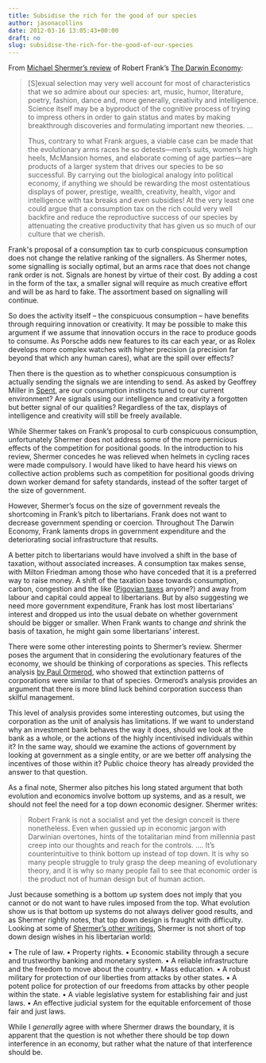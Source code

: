 ```yaml
---
title: Subsidise the rich for the good of our species
author: jasonacollins
date: 2012-03-16 13:05:43+00:00
draft: no
slug: subsidise-the-rich-for-the-good-of-our-species
---
```


From [Michael Shermer’s review](http://www.skepticblog.org/2012/03/13/another-fatal-conceit/) of Robert Frank’s [The Darwin Economy](https://www.jasoncollins.blog/franks-the-darwin-economy/):

>[S]exual selection may very well account for most of characteristics that we so admire about our species: art, music, humor, literature, poetry, fashion, dance and, more generally, creativity and intelligence. Science itself may be a byproduct of the cognitive process of trying to impress others in order to gain status and mates by making breakthrough discoveries and formulating important new theories. ...
>
>Thus, contrary to what Frank argues, a viable case can be made that the evolutionary arms races he so detests—men’s suits, women’s high heels, McMansion homes, and elaborate coming of age parties—are products of a larger system that drives our species to be so successful. By carrying out the biological analogy into political economy, if anything we should be rewarding the most ostentatious displays of power, prestige, wealth, creativity, health, vigor and intelligence with tax breaks and even subsidies! At the very least one could argue that a consumption tax on the rich could very well backfire and reduce the reproductive success of our species by attenuating the creative productivity that has given us so much of our culture that we cherish.

Frank's proposal of a consumption tax to curb conspicuous consumption does not change the relative ranking of the signallers. As Shermer notes, some signalling is socially optimal, but an arms race that does not change rank order is not. Signals are honest by virtue of their cost. By adding a cost in the form of the tax, a smaller signal will require as much creative effort and will be as hard to fake. The assortment based on signalling will continue.

So does the activity itself – the conspicuous consumption – have benefits through requiring innovation or creativity. It may be possible to make this argument if we assume that innovation occurs in the race to produce goods to consume. As Porsche adds new features to its car each year, or as Rolex develops more complex watches with higher precision (a precision far beyond that which any human cares), what are the spill over effects?

Then there is the question as to whether conspicuous consumption is actually sending the signals we are intending to send. As asked by Geoffrey Miller in [Spent](/millers-spent-sex-evolution-and-consumer-behavior/), are our consumption instincts tuned to our current environment? Are signals using our intelligence and creativity a forgotten but better signal of our qualities? Regardless of the tax, displays of intelligence and creativity will still be freely available.

While Shermer takes on Frank’s proposal to curb conspicuous consumption, unfortunately Shermer does not address some of the more pernicious effects of the competition for positional goods. In the introduction to his review, Shermer concedes he was relieved when helmets in cycling races were made compulsory. I would have liked to have heard his views on collective action problems such as competition for positional goods driving down worker demand for safety standards, instead of the softer target of the size of government.

However, Shermer’s focus on the size of government reveals the shortcoming in Frank’s pitch to libertarians. Frank does not want to decrease government spending or coercion. Throughout The Darwin Economy, Frank laments drops in government expenditure and the deteriorating social infrastructure that results.

A better pitch to libertarians would have involved a shift in the base of taxation, without associated increases. A consumption tax makes sense, with Milton Friedman among those who have conceded that it is a preferred way to raise money. A shift of the taxation base towards consumption, carbon, congestion and the like ([Pigovian taxes](http://en.wikipedia.org/wiki/Pigovian_tax) anyone?) and away from labour and capital could appeal to libertarians. But by also suggesting we need more government expenditure, Frank has lost most libertarians' interest and dropped us into the usual debate on whether government should be bigger or smaller. When Frank wants to change _and_ shrink the basis of taxation, he might gain some libertarians’ interest.

There were some other interesting points to Shermer’s review. Shermer poses the argument that in considering the evolutionary features of the economy, we should be thinking of corporations as species. This reflects analysis [by Paul Ormerod](/ormerods-why-most-things-fail/), who showed that extinction patterns of corporations were similar to that of species. Ormerod’s analysis provides an argument that there is more blind luck behind corporation success than skilful management.

This level of analysis provides some interesting outcomes, but using the corporation as the unit of analysis has limitations. If we want to understand why an investment bank behaves the way it does, should we look at the bank as a whole, or the actions of the highly incentivised individuals within it? In the same way, should we examine the actions of government by looking at government as a single entity, or are we better off analysing the incentives of those within it? Public choice theory has already provided the answer to that question.

As a final note, Shermer also pitches his long stated argument that both evolution and economics involve bottom up systems, and as a result, we should not feel the need for a top down economic designer. Shermer writes:

>Robert Frank is not a socialist and yet the design conceit is there nonetheless. Even when gussied up in economic jargon with Darwinian overtones, hints of the totalitarian mind from millennia past creep into our thoughts and reach for the controls. …. It’s counterintuitive to think bottom up instead of top down. It is why so many people struggle to truly grasp the deep meaning of evolutionary theory, and it is why so many people fail to see that economic order is the product not of human design but of human action.

Just because something is a bottom up system does not imply that you cannot or do not want to have rules imposed from the top. What evolution show us is that bottom up systems do not always deliver good results, and as Shermer rightly notes, that top down design is fraught with difficulty. Looking at some of [Shermer’s other writings](http://www.cato-unbound.org/2011/09/06/michael-shermer/liberty-and-science/), Shermer is not short of top down design wishes in his libertarian world:

•	The rule of law.
•	Property rights.
•	Economic stability through a secure and trustworthy banking and monetary system.
•	A reliable infrastructure and the freedom to move about the country.
•	Mass education.
•	A robust military for protection of our liberties from attacks by other states.
•	A potent police for protection of our freedoms from attacks by other people within the state.
•	A viable legislative system for establishing fair and just laws.
•	An effective judicial system for the equitable enforcement of those fair and just laws.

While I _generally_ agree with where Shermer draws the boundary, it is apparent that the question is not whether there should be top down interference in an economy, but rather what the nature of that interference should be.